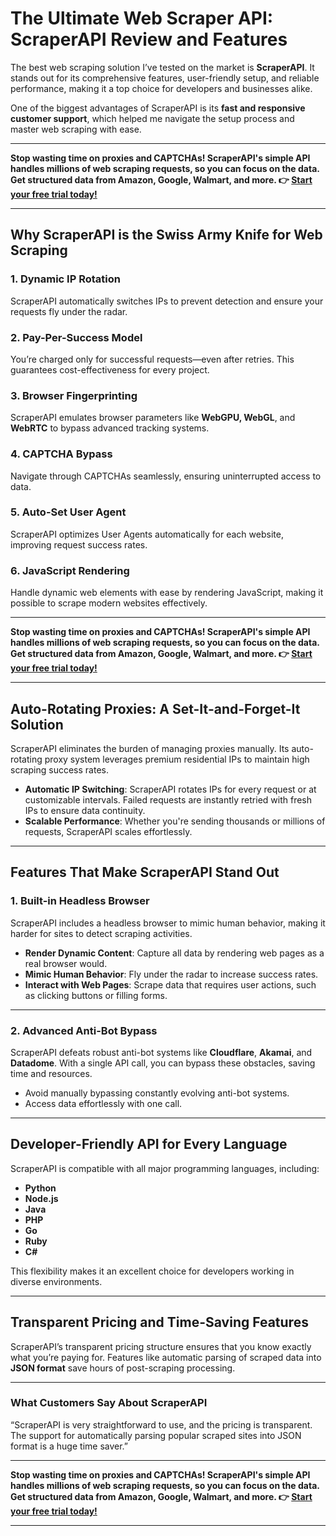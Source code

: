 # The Ultimate Web Scraper API: ScraperAPI Review and Features

The best web scraping solution I’ve tested on the market is **ScraperAPI**. It stands out for its comprehensive features, user-friendly setup, and reliable performance, making it a top choice for developers and businesses alike.

One of the biggest advantages of ScraperAPI is its **fast and responsive customer support**, which helped me navigate the setup process and master web scraping with ease.

---

**Stop wasting time on proxies and CAPTCHAs! ScraperAPI's simple API handles millions of web scraping requests, so you can focus on the data. Get structured data from Amazon, Google, Walmart, and more. 👉 [Start your free trial today!](https://bit.ly/Scraperapi)**

---

## Why ScraperAPI is the Swiss Army Knife for Web Scraping

### 1. Dynamic IP Rotation

ScraperAPI automatically switches IPs to prevent detection and ensure your requests fly under the radar.

### 2. Pay-Per-Success Model

You’re charged only for successful requests—even after retries. This guarantees cost-effectiveness for every project.

### 3. Browser Fingerprinting

ScraperAPI emulates browser parameters like **WebGPU, WebGL**, and **WebRTC** to bypass advanced tracking systems.

### 4. CAPTCHA Bypass

Navigate through CAPTCHAs seamlessly, ensuring uninterrupted access to data.

### 5. Auto-Set User Agent

ScraperAPI optimizes User Agents automatically for each website, improving request success rates.

### 6. JavaScript Rendering

Handle dynamic web elements with ease by rendering JavaScript, making it possible to scrape modern websites effectively.

---

**Stop wasting time on proxies and CAPTCHAs! ScraperAPI's simple API handles millions of web scraping requests, so you can focus on the data. Get structured data from Amazon, Google, Walmart, and more. 👉 [Start your free trial today!](https://bit.ly/Scraperapi)**

---

## Auto-Rotating Proxies: A Set-It-and-Forget-It Solution

ScraperAPI eliminates the burden of managing proxies manually. Its auto-rotating proxy system leverages premium residential IPs to maintain high scraping success rates.

- **Automatic IP Switching**: ScraperAPI rotates IPs for every request or at customizable intervals. Failed requests are instantly retried with fresh IPs to ensure data continuity.
- **Scalable Performance**: Whether you're sending thousands or millions of requests, ScraperAPI scales effortlessly.

---

## Features That Make ScraperAPI Stand Out

### 1. Built-in Headless Browser

ScraperAPI includes a headless browser to mimic human behavior, making it harder for sites to detect scraping activities.

- **Render Dynamic Content**: Capture all data by rendering web pages as a real browser would.
- **Mimic Human Behavior**: Fly under the radar to increase success rates.
- **Interact with Web Pages**: Scrape data that requires user actions, such as clicking buttons or filling forms.

---

### 2. Advanced Anti-Bot Bypass

ScraperAPI defeats robust anti-bot systems like **Cloudflare**, **Akamai**, and **Datadome**. With a single API call, you can bypass these obstacles, saving time and resources.

- Avoid manually bypassing constantly evolving anti-bot systems.
- Access data effortlessly with one call.

---

## Developer-Friendly API for Every Language

ScraperAPI is compatible with all major programming languages, including:

- **Python**
- **Node.js**
- **Java**
- **PHP**
- **Go**
- **Ruby**
- **C#**

This flexibility makes it an excellent choice for developers working in diverse environments.

---

## Transparent Pricing and Time-Saving Features

ScraperAPI’s transparent pricing structure ensures that you know exactly what you’re paying for. Features like automatic parsing of scraped data into **JSON format** save hours of post-scraping processing.

---

### What Customers Say About ScraperAPI

“ScraperAPI is very straightforward to use, and the pricing is transparent. The support for automatically parsing popular scraped sites into JSON format is a huge time saver.”

---

**Stop wasting time on proxies and CAPTCHAs! ScraperAPI's simple API handles millions of web scraping requests, so you can focus on the data. Get structured data from Amazon, Google, Walmart, and more. 👉 [Start your free trial today!](https://bit.ly/Scraperapi)**

---
